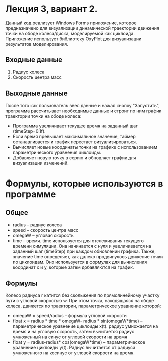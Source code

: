 # Лекция 3, вариант 2.
Данный код реализует Windows Forms приложение, которое предназначено для визуализации динамической траектории движения точки на ободе колеса/диска, моделируемой как циклоида. Приложение использует библиотеку OxyPlot для визуализации результатов моделирования.
## Входные данные
1. Радиус колеса
2. Скорость центра масс
## Выходные данные
После того как пользователь ввел данные и нажал кнопку "Запустить", программа рассчитывает необходимые данные и строит по ним график траектории точки на ободе колеса:
*	Программа увеличивает текущее время на заданный шаг (timeStep=0.1f).
*	Если время превышает максимальное значение, таймер останавливается и график перестает визуализироваться.
*	Вычисляет новые координаты точки на графике с использованием параметрического уравнения циклоиды.
*	Добавляет новую точку в серию и обновляет график для визуализации изменений.
# Формулы, которые используются в программе
## Общее
*	radius – радиус колеса
*	speed – скорость центра масс
*	omegaW – угловая скорость
*	time – время. time используется для отслеживания текущего времени симуляции. Она начинается с нуля и увеличивается на заданный шаг (timeStep) при каждом обновлении графика. Также, значение time определяет, как далеко продвинулось движение точки по циклоидам. Оно используется в формулах для вычисления координат x и y, которые затем добавляются на график.

## Формулы
Колесо радиуса r катится без скольжения по прямолинейному участку пути с угловой скоростью w. При этом точка, находящаяся на ободе колеса, движется по траектории, параметрическое уравнение которой:
*	omegaW = speed/radius – формула угловой скорости
*	float x = radius * time * omegaW- radius * sin(omegaW*time) – параметрическое уравнение циклоиды x(t). радиус умножается на время и на угловую скорость, затем вычитается радиус умноженный на синус от угловой скорости на время
*	float y = radius-radius* cos(omegaW*time) – параметрическое уравнение циклоиды y(t). Радиус вычитается от радиуса умноженного на косинус от угловой скорости на время.



